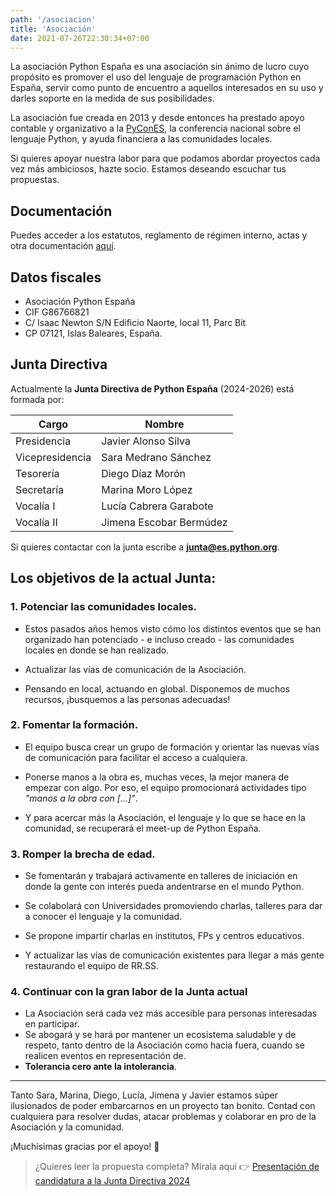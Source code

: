 ```yaml
---
path: '/asociacion'
title: 'Asociación'
date: 2021-07-26T22:30:34+07:00
---
```


La asociación Python España es una asociación sin ánimo de lucro cuyo propósito es promover el uso del lenguaje de programación Python en España, servir como punto de encuentro a aquellos interesados en su uso y darles soporte en la medida de sus posibilidades.

La asociación fue creada en 2013 y desde entonces ha prestado apoyo contable y organizativo a la [PyConES](https://2021.es.pycon.org/), la conferencia nacional sobre el lenguaje Python, y ayuda financiera a las comunidades locales.

Si quieres apoyar nuestra labor para que podamos abordar proyectos cada vez más ambiciosos, hazte socio. Estamos deseando escuchar tus propuestas.

## Documentación

Puedes acceder a los estatutos, reglamento de régimen interno, actas y otra documentación [aquí](https://github.com/python-spain/documentacion/).

## Datos fiscales

- Asociación Python España  
- CIF G86766821 
- C/ Isaac Newton S/N Edificio Naorte, local 11, Parc Bit 
- CP 07121, Islas Baleares, España. 


## Junta Directiva

Actualmente la **Junta Directiva de Python España** (2024-2026) está formada por:

**Cargo** |	**Nombre**
--- | ---
Presidencia | Javier Alonso Silva
Vicepresidencia | Sara Medrano Sánchez
Tesorería | Diego Díaz Morón
Secretaría | Marina Moro López
Vocalía I | Lucía Cabrera Garabote
Vocalía II | Jimena Escobar Bermúdez

Si quieres contactar con la junta escribe a **junta@es.python.org**.

## Los objetivos de la actual Junta:

### 1. Potenciar las comunidades locales.

  * Estos pasados años hemos visto cómo los distintos eventos que se han organizado han potenciado - e incluso creado - las comunidades locales en donde se han realizado.

  * Actualizar las vías de comunicación de la Asociación.

  * Pensando en local, actuando en global. Disponemos de muchos recursos, ¡busquemos a las personas adecuadas!

### 2. Fomentar la formación.

  * El equipo busca crear un grupo de formación y orientar las nuevas vías de comunicación para facilitar el acceso a cualquiera.

  * Ponerse manos a la obra es, muchas veces, la mejor manera de empezar con algo. Por eso, el equipo promocionará actividades tipo *"manos a la obra con [...]"*.

  * Y para acercar más la Asociación, el lenguaje y lo que se hace en la comunidad, se recuperará el meet-up de Python España.

### 3. Romper la brecha de edad.

  * Se fomentarán y trabajará activamente en talleres de iniciación en donde la gente con interés pueda andentrarse en el mundo Python.

  * Se colabolará con Universidades promoviendo charlas, talleres para dar a conocer el lenguaje y la comunidad.

  * Se propone impartir charlas en institutos, FPs y centros educativos.

  * Y actualizar las vías de comunicación existentes para llegar a más gente restaurando el equipo de RR.SS.

### 4. Continuar con la gran labor de la Junta actual

  * La Asociación será cada vez más accesible para personas interesadas en participar.
  * Se abogará y se hará por mantener un ecosistema saludable y de respeto, tanto dentro de la Asociación como hacia fuera, cuando se realicen eventos en representación de.
  * **Tolerancia cero ante la intolerancia**.

* * *

Tanto Sara, Marina, Diego, Lucía, Jimena y Javier estamos súper ilusionados de poder embarcarnos en un proyecto tan bonito. Contad con cualquiera para resolver dudas, atacar problemas y colaborar en pro de la Asociación y la comunidad.

¡Muchísimas gracias por el apoyo! 🙌 

> ¿Quieres leer la propuesta completa? Mírala aquí 👉 [Presentación de candidatura a la Junta Directiva 2024](https://comunidad.es.python.org/t/presentacion-de-candidatura-a-la-junta-directiva-2024/1323?u=javinator9889)